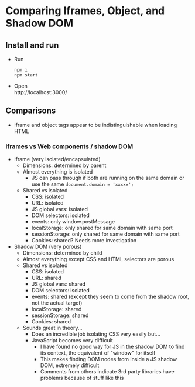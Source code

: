 # Comparing Iframes, Object, and Shadow DOM

## Install and run 
- Run 
  ```
  npm i 
  npm start
  ```
- Open  
  http://localhost:3000/

## Comparisons
- Iframe and object tags appear to be indistinguishable when loading HTML

### Iframes vs Web components / shadow DOM
- Iframe (very isolated/encapsulated)
  - Dimensions: determined by parent
  - Almost everything is isolated
    - JS can pass through if both are running on the same domain or use the same `document.domain = 'xxxxx';`
  - Shared vs isolated
    - CSS: isolated
    - URL: isolated
    - JS global vars: isolated
    - DOM selectors: isolated 
    - events: only window.postMessage
    - localStorage: only shared for same domain with same port
    - sessionStorage: only shared for same domain with same port
    - Cookies: shared? Needs more investigation
- Shadow DOM (very porous)
  - Dimensions: determined by child
  - Almost everything except CSS and HTML selectors are porous 
  - Shared vs isolated
    - CSS: isolated
    - URL: shared
    - JS global vars: shared
    - DOM selectors: isolated
    - events: shared (except they seem to come from the shadow root, not the actual target)
    - localStorage: shared
    - sessionStorage: shared
    - Cookies: shared
  - Sounds great in theory...
    - Does an incredible job isolating CSS very easily but...
    - JavaScript becomes very difficult
      - I have found no good way for JS in the shadow DOM to find its context, the equivalent of "window" for itself
      - This makes finding DOM nodes from inside a JS shadow DOM, extremely difficult
      - Comments from others indicate 3rd party libraries have problems because of stuff like this

